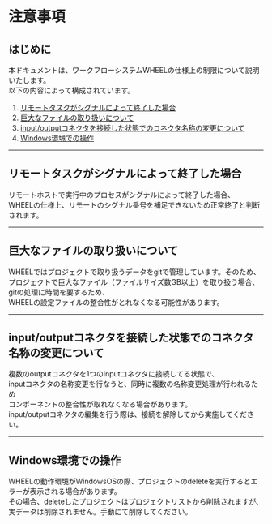 # 注意事項
## はじめに
本ドキュメントは、ワークフローシステムWHEELの仕様上の制限について説明いたします。  
以下の内容によって構成されています。  
1. [リモートタスクがシグナルによって終了した場合](#リモートタスクがシグナルによって終了した場合)
1. [巨大なファイルの取り扱いについて](#巨大なファイルの取り扱いについて)
1. [input/outputコネクタを接続した状態でのコネクタ名称の変更について](#input/outputコネクタを接続した状態でのコネクタ名称の変更について)
1. [Windows環境での操作](#Windows環境での操作)

***
## リモートタスクがシグナルによって終了した場合
リモートホストで実行中のプロセスがシグナルによって終了した場合、  
WHEELの仕様上、リモートのシグナル番号を補足できないため正常終了と判断されます。  
***
## 巨大なファイルの取り扱いについて
WHEELではプロジェクトで取り扱うデータをgitで管理しています。そのため、プロジェクトで巨大なファイル（ファイルサイズ数GB以上）を取り扱う場合、gitの処理に時間を要するため、  
WHEELの設定ファイルの整合性がとれなくなる可能性があります。  
***
## input/outputコネクタを接続した状態でのコネクタ名称の変更について
複数のoutputコネクタを1つのinputコネクタに接続してる状態で、  
inputコネクタの名称変更を行なうと、同時に複数の名称変更処理が行われるため  
コンポーネントの整合性が取れなくなる場合があります。  
input/outputコネクタの編集を行う際は、接続を解除してから実施してください。
***
## Windows環境での操作
WHEELの動作環境がWindowsOSの際、プロジェクトのdeleteを実行するとエラーが表示される場合があります。  
その場合、deleteしたプロジェクトはプロジェクトリストから削除されますが、実データは削除されません。手動にて削除してください。
